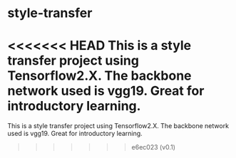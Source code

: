 # style-transfer
<<<<<<< HEAD
This is a style transfer project using Tensorflow2.X. The backbone network used is vgg19. Great for introductory learning.
=======
This is a style transfer project using Tensorflow2.X. The backbone network used is vgg19. Great for introductory learning.
>>>>>>> e6ec023 (v0.1)
